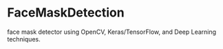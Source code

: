 # FaceMaskDetection
face mask detector using OpenCV, Keras/TensorFlow, and Deep Learning techniques. 
